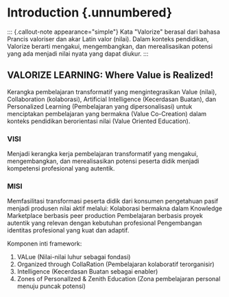 # Introduction {.unnumbered}

::: {.callout-note appearance="simple"}
Kata "Valorize" berasal dari bahasa Prancis valoriser dan akar Latin valor (nilai). Dalam konteks pendidikan, Valorize berarti mengakui, mengembangkan, dan merealisasikan potensi yang ada menjadi nilai nyata yang dapat diukur.
:::

## VALORIZE LEARNING: Where Value is Realized!

Kerangka pembelajaran transformatif yang mengintegrasikan Value (nilai), Collaboration (kolaborasi), Artificial Intelligence (Kecerdasan Buatan), dan Personalized Learning (Pembelajaran yang dipersonalisasi) untuk menciptakan pembelajaran yang bermakna (Value Co-Creation) dalam konteks pendidikan berorientasi nilai (Value Oriented Education).

### VISI

Menjadi kerangka kerja pembelajaran transformatif yang mengakui, mengembangkan, dan merealisasikan potensi peserta didik menjadi kompetensi profesional yang autentik.

### MISI

Memfasilitasi transformasi peserta didik dari konsumen pengetahuan pasif menjadi produsen nilai aktif melalui: Kolaborasi bermakna dalam Knowledge Marketplace berbasis peer production Pembelajaran berbasis proyek autentik yang relevan dengan kebutuhan profesional Pengembangan identitas profesional yang kuat dan adaptif.

Komponen inti framework:

1. VALue (Nilai-nilai luhur sebagai fondasi)
2. Organized through CollaRation (Pembelajaran kolaboratif terorganisir)
3. Intelligence (Kecerdasan Buatan sebagai enabler)
4. Zones of PersonalIzed & Zenith Education (Zona pembelajaran personal menuju puncak potensi)
